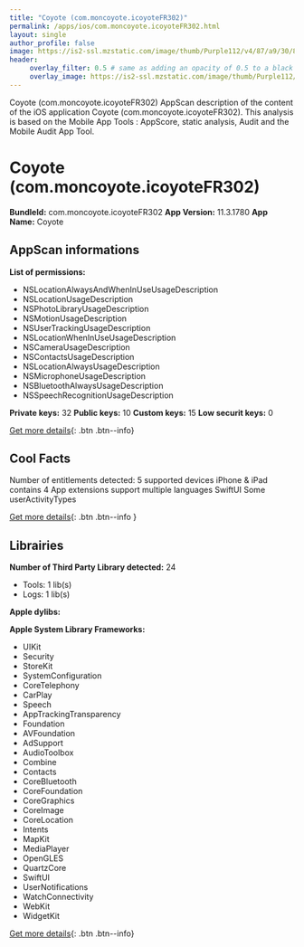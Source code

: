 ```yaml
---
title: "Coyote (com.moncoyote.icoyoteFR302)"
permalink: /apps/ios/com.moncoyote.icoyoteFR302.html
layout: single
author_profile: false
image: https://is2-ssl.mzstatic.com/image/thumb/Purple112/v4/87/a9/30/87a9301a-c942-cfe4-512b-dac7cb59ab3e/AppIcon-0-1x_U007emarketing-0-8-0-85-220.png/512x512bb.jpg
header: 
     overlay_filter: 0.5 # same as adding an opacity of 0.5 to a black background
     overlay_image: https://is2-ssl.mzstatic.com/image/thumb/Purple112/v4/87/a9/30/87a9301a-c942-cfe4-512b-dac7cb59ab3e/AppIcon-0-1x_U007emarketing-0-8-0-85-220.png/512x512bb.jpg
---
```

Coyote (com.moncoyote.icoyoteFR302) AppScan description of the content of the iOS application Coyote (com.moncoyote.icoyoteFR302). This analysis is based on the Mobile App Tools : AppScore, static analysis, Audit and the Mobile Audit App Tool.

# Coyote (com.moncoyote.icoyoteFR302)

**BundleId:** com.moncoyote.icoyoteFR302
**App Version:** 11.3.1780
**App Name:** Coyote


## AppScan informations 

**List of permissions:** 
- NSLocationAlwaysAndWhenInUseUsageDescription
- NSLocationUsageDescription
- NSPhotoLibraryUsageDescription
- NSMotionUsageDescription
- NSUserTrackingUsageDescription
- NSLocationWhenInUseUsageDescription
- NSCameraUsageDescription
- NSContactsUsageDescription
- NSLocationAlwaysUsageDescription
- NSMicrophoneUsageDescription
- NSBluetoothAlwaysUsageDescription
- NSSpeechRecognitionUsageDescription
  
  
**Private keys:** 32
**Public keys:** 10
**Custom keys:** 15
**Low securit keys:** 0
  
[Get more details](/pricing.html){: .btn .btn--info}

## Cool Facts

Number of entitlements detected: 5
supported devices iPhone & iPad
contains 4 App extensions
support multiple languages
SwiftUI
Some userActivityTypes
  
[Get more details](/pricing.html){: .btn .btn--info }

## Librairies 
**Number of Third Party Library detected:** 24
- Tools: 1 lib(s)
- Logs: 1 lib(s)


**Apple dylibs:**


**Apple System Library Frameworks:**
- UIKit
- Security
- StoreKit
- SystemConfiguration
- CoreTelephony
- CarPlay
- Speech
- AppTrackingTransparency
- Foundation
- AVFoundation
- AdSupport
- AudioToolbox
- Combine
- Contacts
- CoreBluetooth
- CoreFoundation
- CoreGraphics
- CoreImage
- CoreLocation
- Intents
- MapKit
- MediaPlayer
- OpenGLES
- QuartzCore
- SwiftUI
- UserNotifications
- WatchConnectivity
- WebKit
- WidgetKit


  
[Get more details](/pricing.html){: .btn .btn--info}

